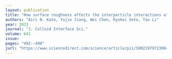 ```yaml
---
layout: publication
title: "How surface roughness affects the interparticle interactions at a liquid interface"
authors: "Airi N. Kato, Yujie Jiang, Wei Chen, Ryohei Seto, Tao Li"
year: 2023
journal: "J. Colloid Interface Sci."
volume: 641
issue: 
pages: "492--498"
jurl: "https://www.sciencedirect.com/science/article/pii/S0021979723004009"
---
```

